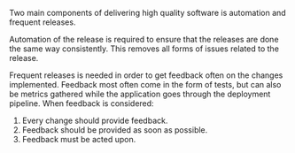 Two main components of delivering high quality software is automation and frequent releases. 

Automation of the release is required to ensure that the releases are done the same way consistently. This removes all forms of issues related to the release.

Frequent releases is needed in order to get feedback often on the changes implemented. Feedback most often come in the form of tests, but can also be metrics gathered while the application goes through the deployment pipeline. When feedback is considered:
1. Every change should provide feedback.
2. Feedback should be provided as soon as possible.
3. Feedback must be acted upon.
